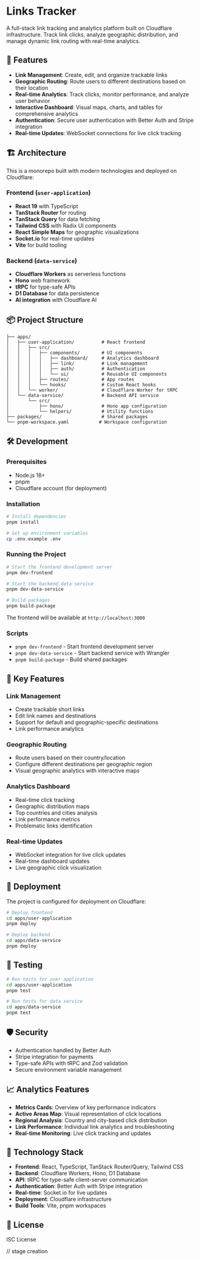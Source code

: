 # Links Tracker

A full-stack link tracking and analytics platform built on Cloudflare infrastructure. Track link clicks, analyze geographic distribution, and manage dynamic link routing with real-time analytics.

## 🚀 Features

- **Link Management**: Create, edit, and organize trackable links
- **Geographic Routing**: Route users to different destinations based on their location
- **Real-time Analytics**: Track clicks, monitor performance, and analyze user behavior
- **Interactive Dashboard**: Visual maps, charts, and tables for comprehensive analytics
- **Authentication**: Secure user authentication with Better Auth and Stripe integration
- **Real-time Updates**: WebSocket connections for live click tracking

## 🏗️ Architecture

This is a monorepo built with modern technologies and deployed on Cloudflare:

### Frontend (`user-application`)
- **React 19** with TypeScript
- **TanStack Router** for routing
- **TanStack Query** for data fetching
- **Tailwind CSS** with Radix UI components
- **React Simple Maps** for geographic visualizations
- **Socket.io** for real-time updates
- **Vite** for build tooling

### Backend (`data-service`)
- **Cloudflare Workers** as serverless functions
- **Hono** web framework
- **tRPC** for type-safe APIs
- **D1 Database** for data persistence
- **AI integration** with Cloudflare AI

## 📦 Project Structure

```
├── apps/
│   ├── user-application/          # React frontend
│   │   ├── src/
│   │   │   ├── components/        # UI components
│   │   │   │   ├── dashboard/     # Analytics dashboard
│   │   │   │   ├── link/          # Link management
│   │   │   │   ├── auth/          # Authentication
│   │   │   │   └── ui/            # Reusable UI components
│   │   │   ├── routes/            # App routes
│   │   │   └── hooks/             # Custom React hooks
│   │   └── worker/                # Cloudflare Worker for tRPC
│   └── data-service/              # Backend API service
│       └── src/
│           ├── hono/              # Hono app configuration
│           └── helpers/           # Utility functions
├── packages/                      # Shared packages
└── pnpm-workspace.yaml           # Workspace configuration
```

## 🛠️ Development

### Prerequisites
- Node.js 18+
- pnpm
- Cloudflare account (for deployment)

### Installation

```bash
# Install dependencies
pnpm install

# Set up environment variables
cp .env.example .env
```

### Running the Project

```bash
# Start the frontend development server
pnpm dev-frontend

# Start the backend data service
pnpm dev-data-service

# Build packages
pnpm build-package
```

The frontend will be available at `http://localhost:3000`

### Scripts

- `pnpm dev-frontend` - Start frontend development server
- `pnpm dev-data-service` - Start backend service with Wrangler
- `pnpm build-package` - Build shared packages

## 🔧 Key Features

### Link Management
- Create trackable short links
- Edit link names and destinations
- Support for default and geographic-specific destinations
- Link performance analytics

### Geographic Routing
- Route users based on their country/location
- Configure different destinations per geographic region
- Visual geographic analytics with interactive maps

### Analytics Dashboard
- Real-time click tracking
- Geographic distribution maps
- Top countries and cities analysis
- Link performance metrics
- Problematic links identification

### Real-time Updates
- WebSocket integration for live click updates
- Real-time dashboard updates
- Live geographic click visualization

## 🚀 Deployment

The project is configured for deployment on Cloudflare:

```bash
# Deploy frontend
cd apps/user-application
pnpm deploy

# Deploy backend
cd apps/data-service
pnpm deploy
```

## 🧪 Testing

```bash
# Run tests for user application
cd apps/user-application
pnpm test

# Run tests for data service
cd apps/data-service
pnpm test
```

## 🛡️ Security

- Authentication handled by Better Auth
- Stripe integration for payments
- Type-safe APIs with tRPC and Zod validation
- Secure environment variable management

## 📈 Analytics Features

- **Metrics Cards**: Overview of key performance indicators
- **Active Areas Map**: Visual representation of click locations
- **Regional Analysis**: Country and city-based click distribution
- **Link Performance**: Individual link analytics and troubleshooting
- **Real-time Monitoring**: Live click tracking and updates

## 🔗 Technology Stack

- **Frontend**: React, TypeScript, TanStack Router/Query, Tailwind CSS
- **Backend**: Cloudflare Workers, Hono, D1 Database
- **API**: tRPC for type-safe client-server communication
- **Authentication**: Better Auth with Stripe integration
- **Real-time**: Socket.io for live updates
- **Deployment**: Cloudflare infrastructure
- **Build Tools**: Vite, pnpm workspaces

## 📄 License

ISC License

// stage creation
